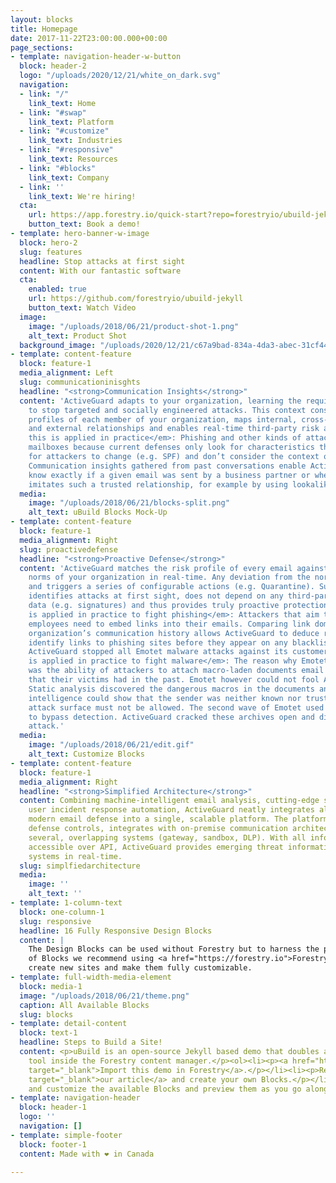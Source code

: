 ```yaml
---
layout: blocks
title: Homepage
date: 2017-11-22T23:00:00.000+00:00
page_sections:
- template: navigation-header-w-button
  block: header-2
  logo: "/uploads/2020/12/21/white_on_dark.svg"
  navigation:
  - link: "/"
    link_text: Home
  - link: "#swap"
    link_text: Platform
  - link: "#customize"
    link_text: Industries
  - link: "#responsive"
    link_text: Resources
  - link: "#blocks"
    link_text: Company
  - link: ''
    link_text: We're hiring!
  cta:
    url: https://app.forestry.io/quick-start?repo=forestryio/ubuild-jekyll&provider=github&engine=jekyll
    button_text: Book a demo!
- template: hero-banner-w-image
  block: hero-2
  slug: features
  headline: Stop attacks at first sight
  content: With our fantastic software
  cta:
    enabled: true
    url: https://github.com/forestryio/ubuild-jekyll
    button_text: Watch Video
  image:
    image: "/uploads/2018/06/21/product-shot-1.png"
    alt_text: Product Shot
  background_image: "/uploads/2020/12/21/c67a9bad-834a-4da3-abec-31cf44f3d619.png"
- template: content-feature
  block: feature-1
  media_alignment: Left
  slug: communicationinisghts
  headline: "<strong>Communication Insights</strong>"
  content: 'ActiveGuard adapts to your organization, learning the required context
    to stop targeted and socially engineered attacks. This context consolidates communication
    profiles of each member of your organization, maps internal, cross-functional
    and external relationships and enables real-time third-party risk assessment.<em>How
    this is applied in practice</em>: Phishing and other kinds of attacks reach employee
    mailboxes because current defenses only look for characteristics that are cheap
    for attackers to change (e.g. SPF) and don’t consider the context of the conversation.
    Communication insights gathered from past conversations enable ActiveGuard to
    know exactly if a given email was sent by a business partner or whether it merely
    imitates such a trusted relationship, for example by using lookalike domains.'
  media:
    image: "/uploads/2018/06/21/blocks-split.png"
    alt_text: uBuild Blocks Mock-Up
- template: content-feature
  block: feature-1
  media_alignment: Right
  slug: proactivedefense
  headline: "<strong>Proactive Defense</strong>"
  content: 'ActiveGuard matches the risk profile of every email against the behavioral
    norms of your organization in real-time. Any deviation from the norm is an anomaly
    and triggers a series of configurable actions (e.g. Quarantine). Such an approach
    identifies attacks at first sight, does not depend on any third-party threat intelligence
    data (e.g. signatures) and thus provides truly proactive protection.<em>How this
    is applied in practice to fight phishing</em>: Attackers that aim to phish your
    employees need to embed links into their emails. Comparing link domains with an
    organization’s communication history allows ActiveGuard to deduce relevancy and
    identify links to phishing sites before they appear on any blacklist. Similarly,
    ActiveGuard stopped all Emotet malware attacks against its customers.<em>How this
    is applied in practice to fight malware</em>: The reason why Emotet was so successful
    was the ability of attackers to attach macro-laden documents email conversations
    that their victims had in the past. Emotet however could not fool ActiveGuard.
    Static analysis discovered the dangerous macros in the documents and contextual
    intelligence could show that the sender was neither known nor trusted and such
    attack surface must not be allowed. The second wave of Emotet used encrypted archives
    to bypass detection. ActiveGuard cracked these archives open and discovered the
    attack.'
  media:
    image: "/uploads/2018/06/21/edit.gif"
    alt_text: Customize Blocks
- template: content-feature
  block: feature-1
  media_alignment: Right
  headline: "<strong>Simplified Architecture</strong>"
  content: Combining machine-intelligent email analysis, cutting-edge sandboxing and
    user incident response automation, ActiveGuard neatly integrates all aspects of
    modern email defense into a single, scalable platform. The platform augments O365
    defense controls, integrates with on-premise communication architectures and replaces
    several, overlapping systems (gateway, sandbox, DLP). With all information being
    accessible over API, ActiveGuard provides emerging threat information to downstream
    systems in real-time.
  slug: simplfiedarchitecture
  media:
    image: ''
    alt_text: ''
- template: 1-column-text
  block: one-column-1
  slug: responsive
  headline: 16 Fully Responsive Design Blocks
  content: |
    The Design Blocks can be used without Forestry but to harness the power
    of Blocks we recommend using <a href="https://forestry.io">Forestry</a>. Once the site is imported you can immediately
    create new sites and make them fully customizable.
- template: full-width-media-element
  block: media-1
  image: "/uploads/2018/06/21/theme.png"
  caption: All Available Blocks
  slug: blocks
- template: detail-content
  block: text-1
  headline: Steps to Build a Site!
  content: <p>uBuild is an open-source Jekyll based demo that doubles as a builder
    tool inside the Forestry content manager.</p><ol><li><p><a href="https://app.forestry.io/quick-start?repo=forestryio/ubuild-jekyll&amp;provider=github&amp;engine=jekyll"
    target="_blank">Import this demo in Forestry</a>.</p></li><li><p>Read <a href="https://forestry.io/blog/ubuild-a-new-theme-for-static-sites-using-blocks/"
    target="_blank">our article</a> and create your own Blocks.</p></li><li><p>Add
    and customize the available Blocks and preview them as you go along.</p></li></ol>
- template: navigation-header
  block: header-1
  logo: ''
  navigation: []
- template: simple-footer
  block: footer-1
  content: Made with ❤︎ in Canada

---
```

